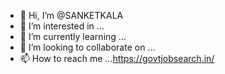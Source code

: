 - 👋 Hi, I’m @SANKETKALA
- 👀 I’m interested in ...
- 🌱 I’m currently learning ...
- 💞️ I’m looking to collaborate on ...
- 📫 How to reach me ...https://govtjobsearch.in/

<!---
SANKETKALA/SANKETKALA is a ✨ special ✨ repository because its `README.md` (this file) appears on your GitHub profile.
You can click the Preview link to take a look at your changes.
--->
